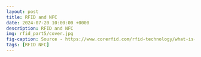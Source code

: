 ```yaml
---
layout: post
title: RFID and NFC
date: 2024-07-20 10:00:00 +0000
description: RFID and NFC
img: rfid_part5/cover.jpg
fig-caption: Source - https://www.corerfid.com/rfid-technology/what-is-rfid/introduction-to-rfid/    # Add figcaption (optional)
tags: [RFID NFC]
---
```

